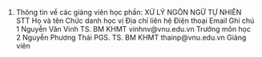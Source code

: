 1. Thông tin về các giảng viên học phần: XỬ LÝ NGÔN NGỮ TỰ NHIÊN
STT Họ và tên Chức danh học vị Địa chỉ liên hệ Điện thoại Email Ghi chú 1 Nguyễn Văn Vinh TS. BM KHMT vinhnv\@vnu.edu.vn Trưởng môn học
2 Nguyễn Phương Thái PGS. TS. BM KHMT thainp\@vnu.edu.vn Giảng viên
